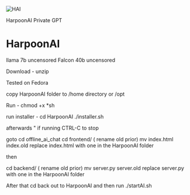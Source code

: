 ![HAI](https://github.com/user-attachments/assets/d07b1ae0-3d9e-46ca-8fab-c4c22a046771)

HarpoonAI Private GPT 

# HarpoonAI
llama 7b uncensored
Falcon 40b uncensored


Download - unzip 

Tested on Fedora 


copy HarpoonAI folder to /home directory or /opt

Run -  chmod +x *sh

run installer - 
	cd HarpoonAI
		./installer.sh

afterwards " if running CTRL-C to stop 

goto 
	cd offline_ai_chat 
		cd frontend/ 
( rename old prior)   mv index.html index.old
replace index.html with one in the HarpoonAI folder

then

cd backend/
( rename old prior)   mv server.py server.old
replace server.py with one in the HarpoonAI folder 


After that cd back out to HarpoonAI and then run
./startAI.sh
